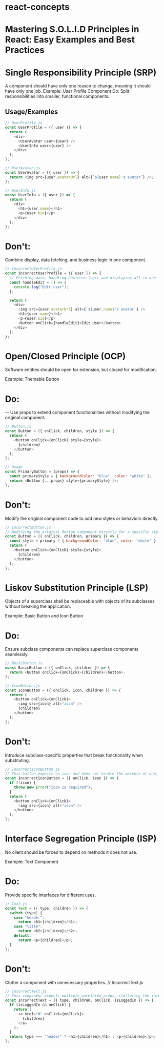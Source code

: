 # react-concepts

# Mastering S.O.L.I.D Principles in React: Easy Examples and Best Practices

# Single Responsibility Principle (SRP)

A component should have only one reason to change, meaning it should have only one job.
Example: User Profile Component Do:
Split responsibilities into smaller, functional components.

## Usage/Examples

```javascript
// UserProfile.js
const UserProfile = ({ user }) => {
  return (
    <div>
      <UserAvatar user={user} />
      <UserInfo user={user} />
    </div>
  );
};

// UserAvatar.js
const UserAvatar = ({ user }) => {
  return <img src={user.avatarUrl} alt={`${user.name}'s avatar`} />;
};

// UserInfo.js
const UserInfo = ({ user }) => {
  return (
    <div>
      <h1>{user.name}</h1>
      <p>{user.bio}</p>
    </div>
  );
};
```

# Don't:

Combine display, data fetching, and business logic in one component.

```javascript
// IncorrectUserProfile.js
const IncorrectUserProfile = ({ user }) => {
  // Fetching data, handling business logic and displaying all in one
  const handleEdit = () => {
    console.log("Edit user");
  };

  return (
    <div>
      <img src={user.avatarUrl} alt={`${user.name}'s avatar`} />
      <h1>{user.name}</h1>
      <p>{user.bio}</p>
      <button onClick={handleEdit}>Edit User</button>
    </div>
  );
};
```

# Open/Closed Principle (OCP)

Software entities should be open for extension, but closed for modification.

Example: Themable Button

# Do:

-- Use props to extend component functionalities without modifying the original component.

```javascript
// Button.js
const Button = ({ onClick, children, style }) => {
  return (
    <button onClick={onClick} style={style}>
      {children}
    </button>
  );
};

// Usage
const PrimaryButton = (props) => {
  const primaryStyle = { backgroundColor: "blue", color: "white" };
  return <Button {...props} style={primaryStyle} />;
};
```

# Don't:

Modify the original component code to add new styles or behaviors directly.

```javascript
// IncorrectButton.js
// Modifying the original Button component directly for a specific style
const Button = ({ onClick, children, primary }) => {
  const style = primary ? { backgroundColor: "blue", color: "white" } : null;
  return (
    <button onClick={onClick} style={style}>
      {children}
    </button>
  );
};
```

# Liskov Substitution Principle (LSP)

Objects of a superclass shall be replaceable with objects of its subclasses without breaking the application.

Example: Basic Button and Icon Button

# Do:

Ensure subclass components can replace superclass components seamlessly.

```javascript
// BasicButton.js
const BasicButton = ({ onClick, children }) => {
  return <button onClick={onClick}>{children}</button>;
};

// IconButton.js
const IconButton = ({ onClick, icon, children }) => {
  return (
    <button onClick={onClick}>
      <img src={icon} alt="icon" />
      {children}
    </button>
  );
};
```

# Don't:

Introduce subclass-specific properties that break functionality when substituting.

```javascript
// IncorrectIconButton.js
// This button expects an icon and does not handle the absence of one, breaking when used as a BasicButton
const IncorrectIconButton = ({ onClick, icon }) => {
  if (!icon) {
    throw new Error("Icon is required");
  }
  return (
    <button onClick={onClick}>
      <img src={icon} alt="icon" />
    </button>
  );
};
```

# Interface Segregation Principle (ISP)

No client should be forced to depend on methods it does not use.

Example: Text Component

# Do:

Provide specific interfaces for different uses.

```javascript
// Text.js
const Text = ({ type, children }) => {
  switch (type) {
    case "header":
      return <h1>{children}</h1>;
    case "title":
      return <h2>{children}</h2>;
    default:
      return <p>{children}</p>;
  }
};
```

# Don't:

Clutter a component with unnecessary properties.
// IncorrectText.js

```javascript
// IncorrectText.js
// This component expects multiple unrelated props, cluttering the interface
const IncorrectText = ({ type, children, onClick, isLoggedIn }) => {
  if (isLoggedIn && onClick) {
    return (
      <a href="#" onClick={onClick}>
        {children}
      </a>
    );
  }
  return type === "header" ? <h1>{children}</h1> : <p>{children}</p>;
};
```
